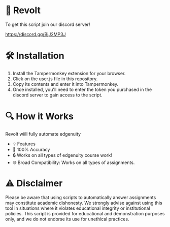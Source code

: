 # 🚀 Revolt
To get this script join our discord server! 

https://discord.gg/BjJ2MP3J

# 🛠️ Installation
1. Install the Tampermonkey extension for your browser.
2. Click on the user.js file in this repository.
3. Copy its contents and enter it into Tampermonkey.
4. Once installed, you'll need to enter the token you purchased in the discord server to gain access to the script.

# 🔍 How it Works
Revolt wiill fully automate edgenuity

- 💡 Features
- 🎯 100% Accuracy
- 🔒 Works on all types of edgenuity course work!
- 🌐 Broad Compatibility: Works on all types of assignments.

# ⚠️ Disclaimer
Please be aware that using scripts to automatically answer assignments may constitute academic dishonesty. We strongly advise against using this tool in situations where it violates educational integrity or institutional policies. This script is provided for educational and demonstration purposes only, and we do not endorse its use for unethical practices.
